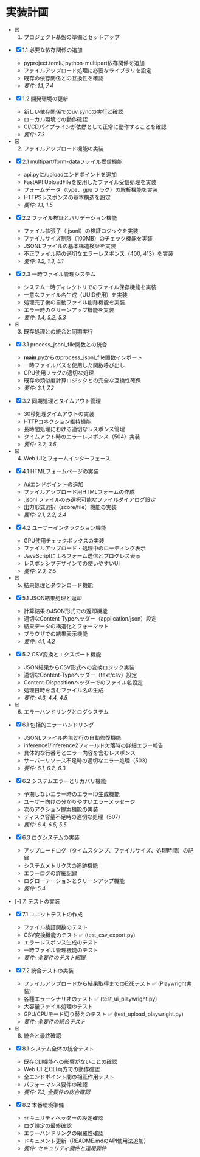 # 実装計画

- [x] 1. プロジェクト基盤の準備とセットアップ
- [x] 1.1 必要な依存関係の追加
  - pyproject.tomlにpython-multipart依存関係を追加
  - ファイルアップロード処理に必要なライブラリを設定
  - 既存の依存関係との互換性を確認
  - _要件: 1.1, 7.4_

- [x] 1.2 開発環境の更新
  - 新しい依存関係でのuv syncの実行と確認
  - ローカル環境での動作確認
  - CI/CDパイプラインが依然として正常に動作することを確認
  - _要件: 7.3_

- [x] 2. ファイルアップロード機能の実装
- [x] 2.1 multipart/form-dataファイル受信機能
  - api.pyに/uploadエンドポイントを追加
  - FastAPI UploadFileを使用したファイル受信処理を実装
  - フォームデータ（type、gpu フラグ）の解析機能を実装
  - HTTPSレスポンスの基本構造を設定
  - _要件: 1.1, 1.5_

- [x] 2.2 ファイル検証とバリデーション機能
  - ファイル拡張子（.jsonl）の検証ロジックを実装
  - ファイルサイズ制限（100MB）のチェック機能を実装
  - JSONLファイルの基本構造検証を実装
  - 不正ファイル時の適切なエラーレスポンス（400, 413）を実装
  - _要件: 1.2, 1.3, 5.1_

- [x] 2.3 一時ファイル管理システム
  - システム一時ディレクトリでのファイル保存機能を実装
  - 一意なファイル名生成（UUID使用）を実装
  - 処理完了後の自動ファイル削除機能を実装
  - エラー時のクリーンアップ機能を実装
  - _要件: 1.4, 5.2, 5.3_

- [x] 3. 既存処理との統合と同期実行
- [x] 3.1 process_jsonl_file関数との統合
  - __main__.pyからのprocess_jsonl_file関数インポート
  - 一時ファイルパスを使用した関数呼び出し
  - GPU使用フラグの適切な処理
  - 既存の類似度計算ロジックとの完全な互換性確保
  - _要件: 3.1, 7.2_

- [x] 3.2 同期処理とタイムアウト管理
  - 30秒処理タイムアウトの実装
  - HTTPコネクション維持機能
  - 長時間処理における適切なレスポンス管理
  - タイムアウト時のエラーレスポンス（504）実装
  - _要件: 3.2, 3.5_

- [x] 4. Web UIとフォームインターフェース
- [x] 4.1 HTMLフォームページの実装
  - /uiエンドポイントの追加
  - ファイルアップロード用HTMLフォームの作成
  - .jsonl ファイルのみ選択可能なファイルダイアログ設定
  - 出力形式選択（score/file）機能の実装
  - _要件: 2.1, 2.2, 2.4_

- [x] 4.2 ユーザーインタラクション機能
  - GPU使用チェックボックスの実装
  - ファイルアップロード・処理中のローディング表示
  - JavaScriptによるフォーム送信とプログレス表示
  - レスポンシブデザインでの使いやすいUI
  - _要件: 2.3, 2.5_

- [x] 5. 結果処理とダウンロード機能
- [x] 5.1 JSON結果処理と返却
  - 計算結果のJSON形式での返却機能
  - 適切なContent-Typeヘッダー（application/json）設定
  - 結果データの構造化とフォーマット
  - ブラウザでの結果表示機能
  - _要件: 4.1, 4.2_

- [x] 5.2 CSV変換とエクスポート機能
  - JSON結果からCSV形式への変換ロジック実装
  - 適切なContent-Typeヘッダー（text/csv）設定
  - Content-Dispositionヘッダーでのファイル名設定
  - 処理日時を含むファイル名の生成
  - _要件: 4.3, 4.4, 4.5_

- [x] 6. エラーハンドリングとログシステム
- [x] 6.1 包括的エラーハンドリング
  - JSONLファイル内無効行の自動修復機能
  - inference1/inference2フィールド欠落時の詳細エラー報告
  - 具体的な行番号とエラー内容を含むレスポンス
  - サーバーリソース不足時の適切なエラー処理（503）
  - _要件: 6.1, 6.2, 6.3_

- [x] 6.2 システムエラーとリカバリ機能
  - 予期しないエラー時のエラーID生成機能
  - ユーザー向けの分かりやすいエラーメッセージ
  - 次のアクション提案機能の実装
  - ディスク容量不足時の適切な処理（507）
  - _要件: 6.4, 6.5, 5.5_

- [x] 6.3 ログシステムの実装
  - アップロードログ（タイムスタンプ、ファイルサイズ、処理時間）の記録
  - システムメトリクスの追跡機能
  - エラーログの詳細記録
  - ログローテーションとクリーンアップ機能
  - _要件: 5.4_

- [-] 7. テストの実装
- [x] 7.1 ユニットテストの作成
  - ファイル検証関数のテスト
  - CSV変換機能のテスト ✅ (test_csv_export.py)
  - エラーレスポンス生成のテスト
  - 一時ファイル管理機能のテスト
  - _要件: 全要件のテスト網羅_

- [x] 7.2 統合テストの実装
  - ファイルアップロードから結果取得までのE2Eテスト ✅ (Playwright実装)
  - 各種エラーシナリオのテスト ✅ (test_ui_playwright.py)
  - 大容量ファイル処理のテスト
  - GPU/CPUモード切り替えのテスト ✅ (test_upload_playwright.py)
  - _要件: 全要件の統合テスト_

- [x] 8. 統合と最終確認
- [x] 8.1 システム全体の統合テスト
  - 既存CLI機能への影響がないことの確認
  - Web UI とCLI両方での動作確認
  - 全エンドポイント間の相互作用テスト
  - パフォーマンス要件の確認
  - _要件: 7.3, 全要件の総合確認_

- [x] 8.2 本番環境準備
  - セキュリティヘッダーの設定確認
  - ログ設定の最終確認
  - エラーハンドリングの網羅性確認
  - ドキュメント更新（README.mdのAPI使用法追加）
  - _要件: セキュリティ要件と運用要件_